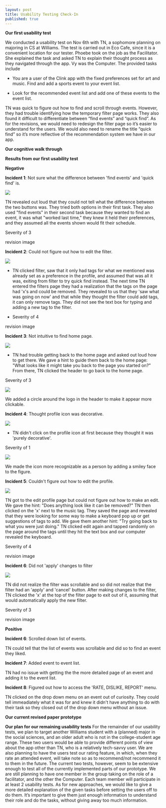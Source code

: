 ```yaml
---
layout: post
title: Usability Testing Check-In
published: true
---
```


**Our first usability test**

We conducted a usability test on Nov 6th with TN, a sophomore planning on majoring in CS at Williams. The test is carried out in Eco Cafe, since it is a convenient location for our tester. Phoebe took on the job as the Facilitator. She explained the task and asked TN to explain their thought process as they navigated through the app. Vy was the Computer. The provided tasks include

- You are a user of the Clink app with the fixed preferences set for art and music. Find and add a sports event to your event list.

- Look for the recommended event list and add one of these events to the event list.

TN was quick to figure out how to find and scroll through events. However, they had trouble identifying how the temporary filter page works. They also found it difficult to differentiate between “find events” and “quick find”.
As for the revisions, we would need to redesign the filter page so it’s easier to understand for the users. We would also need to rename the title “quick find” so it’s more reflective of the recommendation system we have in our app.


**Our cognitive walk through**

**Results from our first usability test**

**Negative**

**Incident 1**: Not sure what the difference between 'find events' and 'quick find' is.

![](/img/Paper_prototype_1.jpg)

TN revealed out loud that they could not tell what the difference between the two buttons was. They tried both options in their first task. They also used "find events" in their second task because they wanted to find an event, it was what "worked last time," they knew it held their preferences, and they assumed all the events shown would fit their schedule.

Severity of 3

revision image


**Incident 2**: Could not figure out how to edit the filter.

![](/img/revised_prototype_filter.jpg)

- TN clicked filter, saw that it only had tags for what we mentioned was already set as a preference in the profile, and assumed that was all it was, exiting from filter to try quick find instead. The next time TN entered the filters page they had a realization that the tags on the page had 'x's and could be removed. They revealed to us that they 'saw what was going on now' and that while they thought the filter could add tags, it can only remove tags. They did not see the text box for typing and adding a new tag to the filter.

- Severity of 4

revision image

**Incident 3**: Not intuitive to find home page.

![](/img/UT_issue_header.jpg)

- TN had trouble getting back to the home page and asked out loud how to get there. We gave a hint to guide them back to the home page: "What looks like it might take you back to the page you started on?" From there, TN clicked the header to go back to the home page.

Severity of 3

![](/img/revised_prototype_header.jpg)

We added a circle around the logo in the header to make it appear more clickable.

**Incident 4**: Thought profile icon was decorative.

![](/img/UT_issue_profile_icon.jpg)

- TN didn't click on the profile icon at first because they thought it was 'purely decorative'.

Severity of 1

![](/img/UT_profile_icon.jpg)

We made the icon more recognizable as a person by adding a smiley face to the figure.

**Incident 5**: Couldn't figure out how to edit the profile.

![](/img/revised_prototype_profile_editing.jpg)

TN got to the edit profile page but could not figure out how to make an edit. We gave the hint: "Does anything look like it can be removed?" TN then clicked on the 'x' next to the music tag. They saved the page and revealed that they were looking for some way to make a keyboard pop up or get suggestions of tags to add. We gave them another hint: "Try going back to what you were just doing." TN clicked edit again and tapped randomly on the page around the tags until they hit the text box and our computer revealed the keyboard.

Severity of 4

revision image

**Incident 6**: Did not 'apply' changes to filter

![](/img/revised_prototype_filter.jpg)

TN did not realize the filter was scrollable and so did not realize that the filter had an 'apply' and 'cancel' button. After making changes to the filter, TN clicked the 'x' at the top of the filter page to exit out of it, assuming that would automatically apply the new filter.

Severity of 3

revision image

**Positive**

**Incident 6**: Scrolled down list of events.

TN could tell that the list of events was scrollable and did so to find an event they liked.

**Incident 7**: Added event to event list.

TN had no issue with getting the the more detailed page of an event and adding it to the event list.

**Incident 8**: Figured out how to access the 'RATE, DISLIKE, REPORT' menu.

TN clicked on the drop down menu on an event out of curiosity. They could tell immeadiately what it was for and knew it didn't have anything to do with their task so they closed out of the drop down menu without an issue.

**Our current revised paper prototype**

**Our plan for our remaining usability tests**
For the remainder of our usability tests, we plan to target another Williams student with a (planned) major in the social sciences, and an older adult who is not in the college-student age range. These two users would be able to provide different points of view about the app other than TN, who is a relatively tech-savvy user.  We are also planning to have the users test our rating feature, in which, when they rate an attended event, will take note so as to recommend/not recommend it to them in the future. The current two tests, however, seem to be extensive enough to test all of the currently implemented parts of our prototype. We are still planning to have one member in the group taking on the role of a facilitator, and the other the Computer. Each team member will participate in at least 2 usability tests. As for new approaches, we would like to give a more detailed explanation of the given tasks before setting the users off to do them. It’s important to give them just enough information to understand their role and do the tasks, without giving away too much information.
